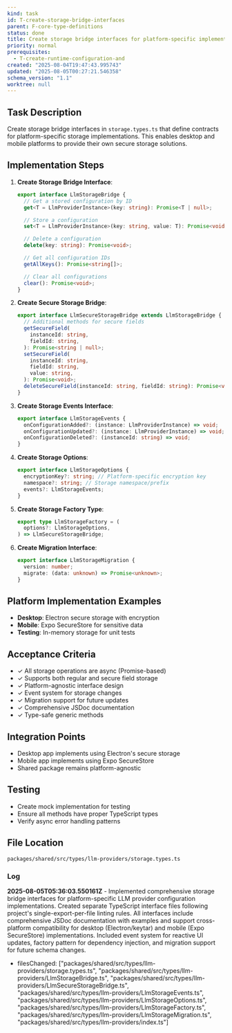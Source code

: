 ```yaml
---
kind: task
id: T-create-storage-bridge-interfaces
parent: F-core-type-definitions
status: done
title: Create storage bridge interfaces for platform-specific implementations
priority: normal
prerequisites:
  - T-create-runtime-configuration-and
created: "2025-08-04T19:47:43.995743"
updated: "2025-08-05T00:27:21.546358"
schema_version: "1.1"
worktree: null
---
```


## Task Description

Create storage bridge interfaces in `storage.types.ts` that define contracts for platform-specific storage implementations. This enables desktop and mobile platforms to provide their own secure storage solutions.

## Implementation Steps

1. **Create Storage Bridge Interface**:

   ```typescript
   export interface LlmStorageBridge {
     // Get a stored configuration by ID
     get<T = LlmProviderInstance>(key: string): Promise<T | null>;

     // Store a configuration
     set<T = LlmProviderInstance>(key: string, value: T): Promise<void>;

     // Delete a configuration
     delete(key: string): Promise<void>;

     // Get all configuration IDs
     getAllKeys(): Promise<string[]>;

     // Clear all configurations
     clear(): Promise<void>;
   }
   ```

2. **Create Secure Storage Bridge**:

   ```typescript
   export interface LlmSecureStorageBridge extends LlmStorageBridge {
     // Additional methods for secure fields
     getSecureField(
       instanceId: string,
       fieldId: string,
     ): Promise<string | null>;
     setSecureField(
       instanceId: string,
       fieldId: string,
       value: string,
     ): Promise<void>;
     deleteSecureField(instanceId: string, fieldId: string): Promise<void>;
   }
   ```

3. **Create Storage Events Interface**:

   ```typescript
   export interface LlmStorageEvents {
     onConfigurationAdded?: (instance: LlmProviderInstance) => void;
     onConfigurationUpdated?: (instance: LlmProviderInstance) => void;
     onConfigurationDeleted?: (instanceId: string) => void;
   }
   ```

4. **Create Storage Options**:

   ```typescript
   export interface LlmStorageOptions {
     encryptionKey?: string; // Platform-specific encryption key
     namespace?: string; // Storage namespace/prefix
     events?: LlmStorageEvents;
   }
   ```

5. **Create Storage Factory Type**:

   ```typescript
   export type LlmStorageFactory = (
     options?: LlmStorageOptions,
   ) => LlmSecureStorageBridge;
   ```

6. **Create Migration Interface**:
   ```typescript
   export interface LlmStorageMigration {
     version: number;
     migrate: (data: unknown) => Promise<unknown>;
   }
   ```

## Platform Implementation Examples

- **Desktop**: Electron secure storage with encryption
- **Mobile**: Expo SecureStore for sensitive data
- **Testing**: In-memory storage for unit tests

## Acceptance Criteria

- ✓ All storage operations are async (Promise-based)
- ✓ Supports both regular and secure field storage
- ✓ Platform-agnostic interface design
- ✓ Event system for storage changes
- ✓ Migration support for future updates
- ✓ Comprehensive JSDoc documentation
- ✓ Type-safe generic methods

## Integration Points

- Desktop app implements using Electron's secure storage
- Mobile app implements using Expo SecureStore
- Shared package remains platform-agnostic

## Testing

- Create mock implementation for testing
- Ensure all methods have proper TypeScript types
- Verify async error handling patterns

## File Location

`packages/shared/src/types/llm-providers/storage.types.ts`

### Log

**2025-08-05T05:36:03.550161Z** - Implemented comprehensive storage bridge interfaces for platform-specific LLM provider configuration implementations. Created separate TypeScript interface files following project's single-export-per-file linting rules. All interfaces include comprehensive JSDoc documentation with examples and support cross-platform compatibility for desktop (Electron/keytar) and mobile (Expo SecureStore) implementations. Included event system for reactive UI updates, factory pattern for dependency injection, and migration support for future schema changes.

- filesChanged: ["packages/shared/src/types/llm-providers/storage.types.ts", "packages/shared/src/types/llm-providers/LlmStorageBridge.ts", "packages/shared/src/types/llm-providers/LlmSecureStorageBridge.ts", "packages/shared/src/types/llm-providers/LlmStorageEvents.ts", "packages/shared/src/types/llm-providers/LlmStorageOptions.ts", "packages/shared/src/types/llm-providers/LlmStorageFactory.ts", "packages/shared/src/types/llm-providers/LlmStorageMigration.ts", "packages/shared/src/types/llm-providers/index.ts"]
